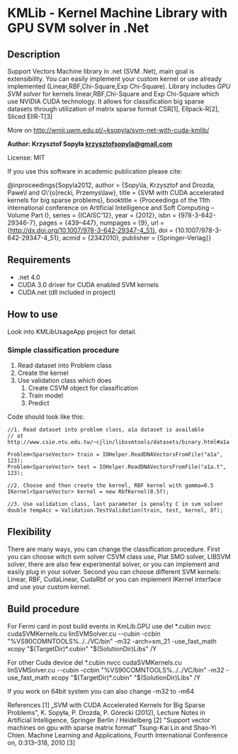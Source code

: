 ﻿
# KMLib - Kernel Machine Library with GPU SVM solver in .Net

## Description 
Support Vectors Machine library in .net (SVM .Net), main goal is extensibility. You can easily implement your custom kernel or use already implemented (Linear,RBF,Chi-Square,Exp Chi-Square). 
Library includes _GPU SVM solver_ for kernels linear,RBF,Chi-Square and Exp Chi-Square which use NVIDIA CUDA technology. It allows for classification big sparse datasets through utilization of matrix sparse format CSR[1], Ellpack-R[2], Sliced EllR-T[3]

More on http://wmii.uwm.edu.pl/~ksopyla/svm-net-with-cuda-kmlib/

__Author: Krzysztof Sopyła <krzysztofsopyla@gmail.com>__

License: MIT

If you use this software in academic publication please cite:

@inproceedings{Sopyla2012,
author = {Sopy\la, Krzysztof and Drozda, Pawe\l and G\’{o}recki, Przemys\law},
title = {SVM with CUDA accelerated kernels for big sparse problems},
booktitle = {Proceedings of the 11th international conference on Artificial Intelligence and Soft Computing – Volume Part I},
series = {ICAISC’12},
year = {2012},
isbn = {978-3-642-29346-7},
pages = {439–447},
numpages = {9},
url = {http://dx.doi.org/10.1007/978-3-642-29347-4_51},
doi = {10.1007/978-3-642-29347-4_51},
acmid = {2342010},
publisher = {Springer-Verlag}}


## Requirements 
- .net 4.0 
- CUDA 3.0 driver for CUDA enabled SVM kernels
- CUDA.net (dll included in project)

## How to use
Look into KMLibUsageApp project for detail.

### Simple classification procedure
1. Read dataset into Problem class
2. Create the kernel
3. Use validation class which does
	1. Create CSVM object for classification 
	2. Train model
	3. Predict

Code should look like this:

	
	//1. Read dataset into problem class, a1a dataset is available
    // at http://www.csie.ntu.edu.tw/~cjlin/libsvmtools/datasets/binary.html#a1a
    
	Problem<SparseVector> train = IOHelper.ReadDNAVectorsFromFile("a1a", 123);
    Problem<SparseVector> test = IOHelper.ReadDNAVectorsFromFile("a1a.t", 123);

	//2. Choose and then create the kernel, RBF kernel with gamma=0.5
    IKernel<SparseVector> kernel = new RbfKernel(0.5f);
	
	//3. Use validation class, last parameter is penalty C in svm solver
	double tempAcc = Validation.TestValidation(train, test, kernel, 8f);

## Flexibility
There are many ways, you can change the classification procedure. 
First you can choose witch svm solver CSVM class use, Plat SMO solver, LIBSVM solver, there are also few experimental solver, or you can implement and easily plug in your solver.
Second you can choose different SVM kernels: Linear, RBF, CudaLinear, CudaRbf or you can implement 
	IKernel<TProblemElements>
interface and use your custom kernel.


## Build procedure
For Fermi card in post build events in KmLib.GPU use
del *.cubin
nvcc cudaSVMKernels.cu linSVMSolver.cu  --cubin   -ccbin "%VS90COMNTOOLS%../../VC/bin" -m32 -arch=sm_21  -use_fast_math
xcopy "$(TargetDir)*.cubin" "$(SolutionDir)Libs" /Y

For other Cuda device
del *.cubin
nvcc cudaSVMKernels.cu linSVMSolver.cu  --cubin   -ccbin "%VS90COMNTOOLS%../../VC/bin" -m32   -use_fast_math
xcopy "$(TargetDir)*.cubin" "$(SolutionDir)Libs" /Y

If you work on 64bit system you can also change -m32 to -m64

References
[1] „SVM with CUDA Accelerated Kernels for Big Sparse Problems”, K. Sopyła, P. Drozda, P. Górecki (2012), Lecture Notes in Artificial Intelligence, Springer Berlin / Heidelberg
[2] "Support vector machines on gpu with sparse matrix format" Tsung-Kai Lin and Shao-Yi Chien. Machine Learning and Applications, Fourth International Conference on,
0:313–318, 2010
[3]

